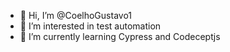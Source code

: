 - 👋 Hi, I’m @CoelhoGustavo1
- 👀 I’m interested in test automation
- 🌱 I’m currently learning Cypress and Codeceptjs

